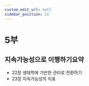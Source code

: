 ```yaml
---
custom_edit_url: null
sidebar_position: 11
---
```


# 5부

## 지속가능성으로 이행하기<span class="inline-flex items-center justify-center px-1 py-1 text-xs font-bold leading-none text-indigo-100 bg-indigo-400 rounded align-text-top">요약</span>

- 22장 생태학에 기반한 관리로 전환하기
- 23장 지속가능성의 지표